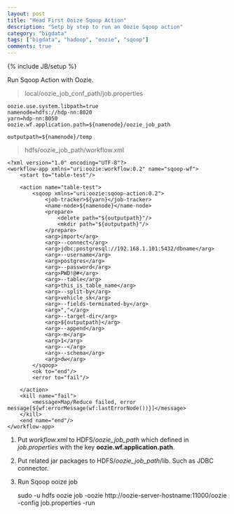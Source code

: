 ```yaml
---
layout: post
title: "Head First Ooize Sqoop Action"
description: "Setp by step to run an Oozie Sqoop action"
category: "bigdata"
tags: ["bigdata", "hadoop", "oozie", "sqoop"]
comments: true
---
```

{% include JB/setup %}

Run Sqoop Action with Oozie.

>local/oozie_job_conf_path/job.properties

    oozie.use.system.libpath=true
    namenode=hdfs://hdp-nn:8020
    yarn=hdp-nn:8050
    oozie.wf.application.path=${namenode}/oozie_job_path

    outputpath=${namenode}/temp

>hdfs/oozie_job_path/workflow.xml

    <?xml version="1.0" encoding="UTF-8"?>
    <workflow-app xmlns="uri:oozie:workflow:0.2" name="sqoop-wf">
        <start to="table-test"/>
    
        <action name="table-test">
            <sqoop xmlns="uri:oozie:sqoop-action:0.2">
                <job-tracker>${yarn}</job-tracker>
                <name-node>${namenode}</name-node>
                <prepare>
                    <delete path="${outputpath}"/>
                    <mkdir path="${outputpath}"/>
                </prepare>
                <arg>import</arg>
                <arg>--connect</arg>
                <arg>jdbc:postgresql://192.168.1.101:5432/dbname</arg>
                <arg>--username</arg>
                <arg>postgres</arg>
                <arg>--password</arg>
                <arg>PWD!@#</arg>
                <arg>--table</arg>
                <arg>this_is_table_name</arg>
                <arg>--split-by</arg>
                <arg>vehicle_sk</arg>
                <arg>--fields-terminated-by</arg>
                <arg>","</arg>
                <arg>--target-dir</arg>
                <arg>${outputpath}</arg>
                <arg>--append</arg>
                <arg>-m</arg>
                <arg>1</arg>
                <arg>--</arg>
                <arg>--schema</arg>
                <arg>dw</arg>
            </sqoop>
            <ok to="end"/>
            <error to="fail"/>
            
        </action>
        <kill name="fail">
            <message>Map/Reduce failed, error message[${wf:errorMessage(wf:lastErrorNode())}]</message>
        </kill>
        <end name="end"/>
    </workflow-app>

1. Put _workflow.xml_ to HDFS/_oozie_job_path_ which defined in _job.properties_ with the key **oozie.wf.application.path**.

2. Put related jar packages to HDFS/_oozie_job_path_/lib. Such as JDBC connector.

3. Run Sqoop ooize job

    sudo -u hdfs oozie job -oozie http://oozie-server-hostname:11000/oozie -config job.properties -run
